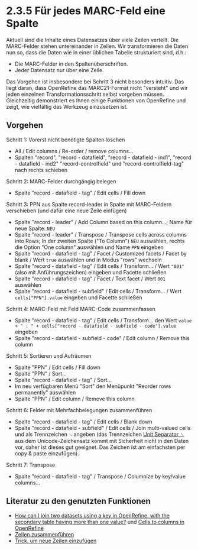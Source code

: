 # 2.3.5 Für jedes MARC-Feld eine Spalte

Aktuell sind die Inhalte eines Datensatzes über viele Zeilen verteilt. Die MARC-Felder stehen untereinander in Zeilen. Wir transformieren die Daten nun so, dass die Daten wie in einer üblichen Tabelle strukturiert sind, d.h.:

* Die MARC-Felder in den Spaltenüberschriften.
* Jeder Datensatz nur über eine Zeile.

Das Vorgehen ist insbesondere bei Schritt 3 nicht besonders intuitiv. Das liegt daran, dass OpenRefine das MARC21-Format nicht "versteht" und wir jeden einzelnen Transformationsschritt selbst vorgeben müssen. Gleichzeitig demonstriert es Ihnen einige Funktionen von OpenRefine und zeigt, wie vielfältig das Werkzeug einzusetzen ist.

## Vorgehen

Schritt 1: Vorerst nicht benötigte Spalten löschen

* All / Edit columns / Re-order / remove columns...
* Spalten "record", "record - datafield", "record - datafield - ind1", "record - datafield - ind2" "record-controlfield" und "record-controlfield-tag" nach rechts schieben

Schritt 2: MARC-Felder durchgängig belegen

* Spalte "record - datafield - tag" / Edit cells / Fill down

Schritt 3: PPN aus Spalte record-leader in Spalte mit MARC-Feldern verschieben (und dafür eine neue Zeile einfügen)

* Spalte "record - leader" / Add Column based on this column...; Name für neue Spalte: ```NEU```
* Spalte "record - leader" / Transpose / Transpose cells across columns into Rows; In der zweiten Spalte ("To Column") ```NEU``` auswählen, rechts die Option "One column" auswählen und Name ```PPN``` eingeben
* Spalte "record - datafield - tag" / Facet / Customized facets / Facet by blank / Wert ```true``` auswählen und in Modus "rows" wechseln
* Spalte "record - datafield - tag" / Edit cells / Transform... / Wert ```"001"``` (also mit Anführungszeichen) eingeben und Facette schließen
* Spalte "record - datafield - tag" / Facet / Text facet / Wert ```001``` auswählen
* Spalte "record - datafield - subfield" / Edit cells / Transform... / Wert ```cells["PPN"].value``` eingeben und Facette schließen

Schritt 4: MARC-Feld mit Feld MARC-Code zusammenfassen

* Spalte "record - datafield - tag" / Edit cells / Transform... den Wert ```value + " : " + cells["record - datafield - subfield - code"].value``` eingeben
* Spalte "record - datafield - subfield - code" / Edit column / Remove this column

Schritt 5: Sortieren und Aufräumen

* Spalte "PPN" / Edit cells / Fill down
* Spalte "PPN" / Sort...
* Spalte "record - datafield - tag" / Sort...
* Im neu verfügbaren Menü "Sort" den Menüpunkt "Reorder rows permanently" auswählen
* Spalte "PPN" / Edit column / Remove this column

Schritt 6: Felder mit Mehrfachbelegungen zusammenführen

* Spalte "record - datafield - tag" / Edit cells / Blank down
* Spalte "record - datafield - subfield" / Edit cells / Join multi-valued cells und als Trennzeichen ```␟``` angeben (das Trennzeichen [Unit Separator ␟](http://unicode-table.com/en/241F/) aus dem Unicode-Zeichensatz kommt mit Sicherheit nicht in den Daten vor, daher ist dieses gut geeignet. Das Zeichen ist am einfachsten per copy & paste einzufügen).

Schritt 7: Transpose

* Spalte "record - datafield - tag" / Transpose / Columnize by key/value columns...

## Literatur zu den genutzten Funktionen

* [How can I join two datasets using a key in OpenRefine, with the secondary table having more than one value?](http://www.devsplanet.com/question/35776263) und [Cells to columns in OpenRefine](http://stackoverflow.com/questions/15187543/cells-to-columns-in-openrefine)
* [Zellen zusammenführen](http://kb.refinepro.com/2011/07/merge-2-columns-that-have-both-blank.html)
* [Trick, um neue Zeilen einzufügen](http://kb.refinepro.com/2011/12/add-extra-rows-records-in-google-refine.html)
